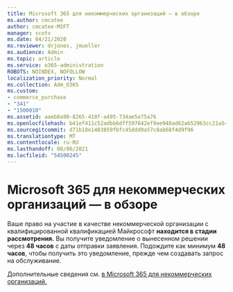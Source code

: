 ```yaml
---
title: Microsoft 365 для некоммерческих организаций — в обзоре
ms.author: cmcatee
author: cmcatee-MSFT
manager: scotv
ms.date: 04/21/2020
ms.reviewer: drjones, jmueller
ms.audience: Admin
ms.topic: article
ms.service: o365-administration
ROBOTS: NOINDEX, NOFOLLOW
localization_priority: Normal
ms.collection: Adm_O365
ms.custom:
- commerce_purchase
- "341"
- "1500010"
ms.assetid: aaeb8a90-8265-410f-a495-734ae5e75a76
ms.openlocfilehash: b41ef411c52adbb6dff597642ef9ee948ad62ab52963cc21a542aadfc2e2acbe
ms.sourcegitcommit: d71b18e1403859fbfc45ddd9a57c8ab68f4d9f96
ms.translationtype: MT
ms.contentlocale: ru-RU
ms.lasthandoff: 08/06/2021
ms.locfileid: "54500245"
---
```

# <a name="microsoft-365-for-nonprofits---under-review"></a>Microsoft 365 для некоммерческих организаций — в обзоре

Ваше право на участие в качестве некоммерческой организации с квалифицированной квалификацией Майкрософт **находится в стадии рассмотрения.** Вы получите уведомление о вынесенном решении через **48 часов** с даты отправки заявления. Подождите как минимум **48 часов**, чтобы получить это уведомление, прежде чем создавать запрос на обслуживание. 

Дополнительные сведения см. [в Microsoft 365 для некоммерческих организаций.](https://www.microsoft.com/nonprofits/microsoft-365) 
